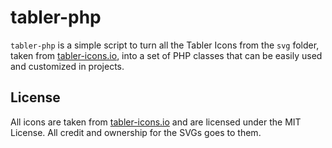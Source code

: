 # tabler-php

`tabler-php` is a simple script to turn all the Tabler Icons from the `svg` folder, taken from [tabler-icons.io](https://tabler-icons.io/), into a set of PHP classes that can be easily used and customized in projects.

## License

All icons are taken from [tabler-icons.io](https://tabler-icons.io/) and are licensed under the MIT License. All credit and ownership for the SVGs goes to them.
